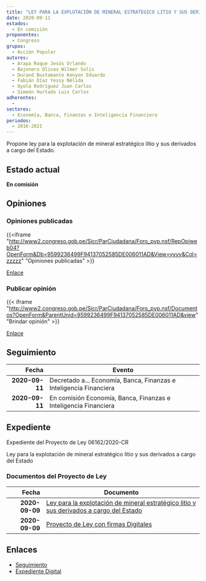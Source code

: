 ```yaml
---
title: "LEY PARA LA EXPLOTACIÓN DE MINERAL ESTRATÉGICO LITIO Y SUS DERIVADOS A CARGO DEL ESTADO"
date: 2020-09-11
estados: 
  - En comisión
proponentes: 
  - Congreso
grupos: 
  - Acción Popular
autores: 
  - Arapa Roque Jesús Orlando
  - Bajonero Olivas Wilmer Solis
  - Durand Bustamante Kenyon Eduardo
  - Fabián Díaz Yessy Nélida
  - Oyola Rodríguez Juan Carlos
  - Simeón Hurtado Luis Carlos
adherentes: 
  - 
sectores: 
  - Economía, Banca, Finanzas e Inteligencia Financiera
periodos: 
  - 2016-2021
---
```


Propone ley para la explotación de mineral estratégico litio y sus derivados a cargo del Estado.


## Estado actual

**En comisión**

## Opiniones

### Opiniones publicadas

{{<iframe "http://www2.congreso.gob.pe/Sicr/ParCiudadana/Foro_pvp.nsf/RepOpiweb04?OpenForm&Db=9599236499F94137052585DE006011AD&View=yyyy&Col=zzzzz" "Opiniones publicadas" >}}

[Enlace](http://www2.congreso.gob.pe/Sicr/ParCiudadana/Foro_pvp.nsf/RepOpiweb04?OpenForm&Db=9599236499F94137052585DE006011AD&View=yyyy&Col=zzzzz)
### Publicar opinión

{{< iframe "http://www2.congreso.gob.pe/Sicr/ParCiudadana/Foro_pvp.nsf/Documentos?OpenForm&ParentUnid=9599236499F94137052585DE006011AD&view" "Brindar opinión" >}}

[Enlace](http://www2.congreso.gob.pe/Sicr/ParCiudadana/Foro_pvp.nsf/Documentos?OpenForm&ParentUnid=9599236499F94137052585DE006011AD&view)

## Seguimiento

| Fecha | Evento |
|------:|--------|
| **2020-09-11** | Decretado a... Economía, Banca, Finanzas e Inteligencia Financiera|
| **2020-09-11** | En comisión Economía, Banca, Finanzas e Inteligencia Financiera|


## Expediente

Expediente del Proyecto de Ley 06162/2020-CR

Ley para la explotación de mineral estratégico litio y sus derivados a cargo del Estado


### Documentos del Proyecto de Ley

| Fecha | Documento |
|------:|--------|
| **2020-09-09** | [Ley para la explotación de mineral estratégico litio y sus derivados a cargo del Estado](http://www.leyes.congreso.gob.pe/Documentos/2016_2021/Proyectos_de_Ley_y_de_Resoluciones_Legislativas/PL06162-20200909.pdf) |
| **2020-09-09** | [Proyecto de Ley con firmas Digitales](http://www.leyes.congreso.gob.pe/Documentos/2016_2021/Proyectos_de_Ley_y_de_Resoluciones_Legislativas/Proyectos_Firmas_digitales/PL06162.pdf) |

## Enlaces 

- [Seguimiento](http://www2.congreso.gob.pe/Sicr/TraDocEstProc/CLProLey2016.nsf/f7fff46988ca05b1052578e100829cc7/b962b733bf6b5851052585de00743a3f?OpenDocument)
- [Expediente Digital](http://www2.congreso.gob.pe/Sicr/TraDocEstProc/CLProLey2016.nsf/f7fff46988ca05b1052578e100829cc7/b962b733bf6b5851052585de00743a3f?OpenDocument&Click=05257FB7005EB655.eb71d0cf91d8294e05256cdf006b5706/$Body/0.1C6C)
